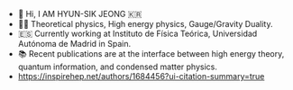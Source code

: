- 👋 Hi, I AM HYUN-SIK JEONG :kr:
- :man_technologist: Theoretical physics, High energy physics, Gauge/Gravity Duality.
- :es: Currently working at Instituto de Física Teórica, Universidad Autónoma de Madrid in Spain. 
- :books: Recent publications are at the interface between high energy theory, quantum information, and condensed matter physics.
- https://inspirehep.net/authors/1684456?ui-citation-summary=true
<!---
sicobysico/sicobysico is a ✨ special ✨ repository because its `README.md` (this file) appears on your GitHub profile.
You can click the Preview link to take a look at your changes.
--->

